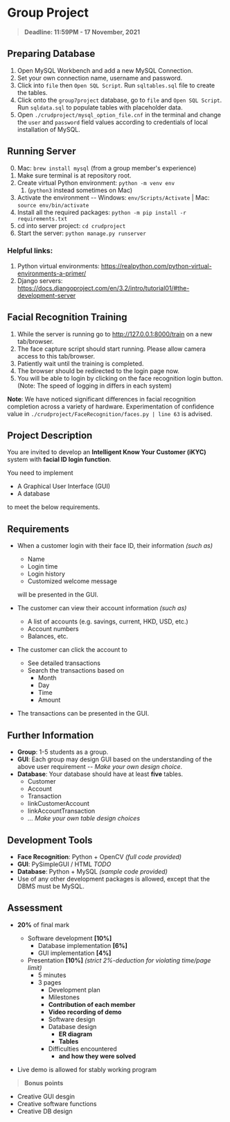 # Group Project

> **Deadline: 11:59PM - 17 November, 2021**

## Preparing Database

1. Open MySQL Workbench and add a new MySQL Connection.
2. Set your own connection name, username and password.
3. Click into ```file``` then ```Open SQL Script```. Run ```sqltables.sql``` file to create the tables.
4. Click onto the ```group7project``` database, go to ```file``` and ```Open SQL Script```. Run ```sqldata.sql``` to populate tables with placeholder data.
5. Open ```./crudproject/mysql_option_file.cnf``` in the terminal and change the ```user``` and ```password``` field values according to credentials of local installation of MySQL.

## Running Server

0. Mac: ```brew install mysql``` (from a group member's experience)
1. Make sure terminal is at repository root.
2. Create virtual Python environment: ```python -m venv env```
   1. (```python3``` instead sometimes on Mac)
3. Activate the environment -- Windows: ```env/Scripts/Activate``` | Mac: ```source env/bin/activate```
4. Install all the required packages: ```python -m pip install -r requirements.txt```
5. cd into server project: ```cd crudproject```
6. Start the server: ```python manage.py runserver```

### Helpful links:

1. Python virtual environments: <https://realpython.com/python-virtual-environments-a-primer/>
2. Django servers: <https://docs.djangoproject.com/en/3.2/intro/tutorial01/#the-development-server>

## Facial Recognition Training

1. While the server is running go to <http://127.0.0.1:8000/train> on a new tab/browser.
2. The face capture script should start running. Please allow camera access to this tab/browser.
3. Patiently wait until the training is completed.
4. The browser should be redirected to the login page now.
5. You will be able to login by clicking on the face recognition login button. (Note: The speed of logging in differs in each system)

**Note**: We have noticed significant differences in facial recognition completion across a variety of hardware. Experimentation of confidence value in ```./crudproject/FaceRecognition/faces.py | line 63``` is advised.

## Project Description

You are invited to develop an **Intelligent Know Your Customer (iKYC)** system with **facial ID login function**.

You need to implement

- A Graphical User Interface (GUI)
- A database

to meet the below requirements.

## Requirements

- When a customer login with their face ID, their information *(such as)*
  - Name
  - Login time
  - Login history
  - Customized welcome message

  will be presented in the GUI.

- The customer can view their account information *(such as)*
  - A list of accounts (e.g. savings, current, HKD, USD, etc.)
  - Account numbers
  - Balances, etc.

- The customer can click the account to
  - See detailed transactions
  - Search the transactions based on
    - Month
    - Day
    - Time
    - Amount

- The transactions can be presented in the GUI.

## Further Information

- **Group**: 1-5 students as a group.
- **GUI**: Each group may design GUI based on the understanding of the above user requirement -- *Make your own design choice*.
- **Database**: Your database should have at least **five** tables.
  <!-- from Sep 9 Tutorial page 2 -->
  - Customer
  - Account
  - Transaction
  - linkCustomerAccount
  - linkAccountTransaction
  - *... Make your own table design choices*

## Development Tools

- **Face Recognition**: Python + OpenCV *(full code provided)*
- **GUI**: PySimpleGUI / HTML *TODO*
- **Database**: Python + MySQL *(sample code provided)*
- Use of any other development packages is allowed, except that the DBMS must be MySQL.

## Assessment

- **20%** of final mark
  - Software development **[10%]**
    - Database implementation **[6%]**
    - GUI implementation **[4%]**
  - Presentation **[10%]** *(strict 2%-deduction for violating time/page limit)*
    - 5 minutes
    - 3 pages
      - Development plan
      - Milestones
      - **Contribution of each member**
      - **Video recording of demo**
      - Software design
      - Database design
        - **ER diagram**
        - **Tables**
      - Difficulties encountered
        - **and how they were solved**

- Live demo is allowed for stably working program

> **Bonus points**

- Creative GUI desgin
- Creative software functions
- Creative DB design
